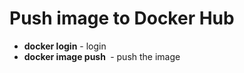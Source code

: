 # Push image to Docker Hub

* **docker login** - login
* **docker image push <IMAGE>** - push the image
